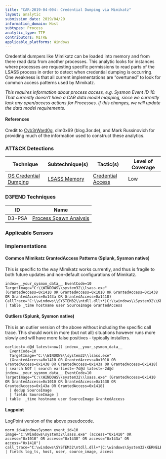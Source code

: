 ```yaml
---
title: "CAR-2019-04-004: Credential Dumping via Mimikatz"
layout: analytic
submission_date: 2019/04/29
information_domain: Host
subtypes: Process
analytic_type: TTP
contributors: MITRE
applicable_platforms: Windows
---
```


Credential dumpers like Mimikatz can be loaded into memory and from there read data from another processes. This analytic looks for instances where processes are requesting specific permissions to read parts of the LSASS process in order to detect when credential dumping is occurring. One weakness is that all current implementations are “overtuned” to look for common access patterns used by Mimikatz.

*This requires information about process access, e.g. Sysmon Event ID 10. That currently doesn’t have a CAR data model mapping, since we currently lack any open/access actions for Processes. If this changes, we will update the data model requirements.*

#### References
Credit to [Cyb3rWard0g](https://github.com/Cyb3rWard0g/ThreatHunter-Playbook/blob/master/playbooks/windows/06_credential_access/credential_dumping_T1003/credentials_from_memory/mimikatz_logonpasswords.md), dim0x69 (blog.3or.de), and Mark Russinovich for providing much of the information used to construct these analytics.


### ATT&CK Detections

|Technique|Subtechnique(s)|Tactic(s)|Level of Coverage|
|---|---|---|---|
|[OS Credential Dumping](https://attack.mitre.org/techniques/T1003/)|[LSASS Memory](https://attack.mitre.org/techniques/T1003/001/)|[Credential Access](https://attack.mitre.org/tactics/TA0006/)|Low|


### D3FEND Techniques

|ID|Name|
|---|---| 
|D3-PSA | [Process Spawn Analysis](https://d3fend.mitre.org/technique/d3f:ProcessSpawnAnalysis)| 





### Applicable Sensors


### Implementations

#### Common Mimikatz GrantedAccess Patterns (Splunk, Sysmon native)


This is specific to the way Mimikatz works currently, and thus is fragile to both future updates and non-default configurations of Mimikatz.


```
index=__your_sysmon_data__ EventCode=10 
TargetImage="C:\\WINDOWS\\system32\\lsass.exe"
(GrantedAccess=0x1410 OR GrantedAccess=0x1010 OR GrantedAccess=0x1438 OR GrantedAccess=0x143a OR GrantedAccess=0x1418)
CallTrace="C:\\windows\\SYSTEM32\\ntdll.dll+*|C:\\windows\\System32\\KERNELBASE.dll+20edd|UNKNOWN(*)" 
| table _time hostname user SourceImage GrantedAccess
```


#### Outliers (Splunk, Sysmon native)


This is an outlier version of the above without including the specific call trace. This should work in more (but not all) situations however runs more slowly and will have more false positives - typically installers.


```
earliest=-d@d latest=now() index=__your_sysmon_data__
  EventCode=10
  TargetImage="C:\\WINDOWS\\system32\\lsass.exe"
  (GrantedAccess=0x1410 OR GrantedAccess=0x1010 OR GrantedAccess=0x1438 OR GrantedAccess=0x143a OR GrantedAccess=0x1418) 
| search NOT [ search earliest=-7d@d latest=-2d@d index=__your_sysmon_data__ EventCode=10 TargetImage="C:\\WINDOWS\\system32\\lsass.exe" (GrantedAccess=0x1410 OR GrantedAccess=0x1010 OR GrantedAccess=0x1438 OR GrantedAccess=0x143a OR GrantedAccess=0x1418) 
  | dedup SourceImage 
  | fields SourceImage ]
| table  _time hostname user SourceImage GrantedAccess
```


#### Logpoint

LogPoint version of the above pseudocode.


```
norm_id=WindowsSysmon event_id=10 image="C:\Windows\system32\lsass.exe" (access="0x1410" OR access="0x1010" OR access="0x1438" OR access="0x143a" OR access="0x1418") call_trace="C:\windows\SYSTEM32\ntdll.dll+*|C:\windows\System32\KERNELBASE.dll+20edd|UNKNOWN(*)" 
| fields log_ts, host, user, source_image, access
```




